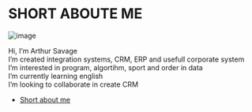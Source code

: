 # SHORT ABOUTE ME

![image](https://user-images.githubusercontent.com/3950155/196386771-8222ca67-0d04-474f-8ff2-12ae983f9f44.png)

Hi, I’m Arthur Savage  
I’m created integration systems, CRM, ERP  and usefull corporate system   
I’m interested in program, algortihm, sport and order in data      
I’m currently learning english   
I’m looking to collaborate in create CRM 


<!---
Gitart/Gitart is a ✨ special ✨ repository because its `README.md` (this file) appears on your GitHub profile.
You can click the Preview link to take a look at your changes.
--->

* [Short about me](https://github.com/Gitart/Gitart/blob/main/aboutme.md#short-about-me) 

